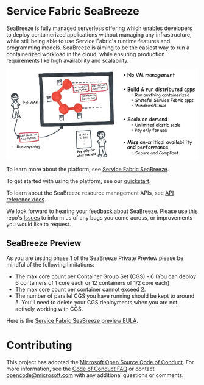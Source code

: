 # Service Fabric SeaBreeze

SeaBreeze is fully managed serverless offering which enables developers to deploy containerized applications without managing any infrastructure, while still being able to use Service Fabric's runtime features and programming models. SeaBreeze is aiming to be the easiest way to run a containerized workload in the cloud, while ensuring production requirements like high availability and scalability. 

![Seabreeze-01][Seabreeze-01]

To learn more about the platform, see [Service Fabric SeaBreeze](./docs/conceptual-docs/seabreeze-overview.md). 

To get started with using the platform, see our [quickstart](./docs/conceptual-docs/application-deployment-quickstart.md).

To learn about the SeaBreeze resource management APIs, see [API reference docs](https://github.com/Azure/seabreeze-preview-pr/blob/master/docs/reference-docs).

We look forward to hearing your feedback about SeaBreeze. Please use this repo's [Issues](https://github.com/Azure/seabreeze-preview-pr/issues) to inform us of any bugs you come across, or improvements you would like to request. 

## SeaBreeze Preview

As you are testing phase 1 of the SeaBreeze Private Preview please be mindful of the following limitations:

* The max core count per Container Group Set (CGS) - 6 (You can deploy 6 containers of 1 core each or 12 containers of 1/2 core each)
* The max core count per container cannot exceed 2. 
* The number of parallel CGS you have running should be kept to around 5. You'll need to delete your CGS deployments when you are not actively working with CGS.

Here is the [Service Fabric SeaBreeze preview EULA](http://aka.ms/seabreezeprevieweula).

# Contributing

This project has adopted the
[Microsoft Open Source Code of Conduct](https://opensource.microsoft.com/codeofconduct/).
For more information, see the
[Code of Conduct FAQ](https://opensource.microsoft.com/codeofconduct/faq/) or
contact [opencode@microsoft.com](mailto:opencode@microsoft.com) with any
additional questions or comments.

<!-- Images -->

[Seabreeze-01]: ./docs/conceptual-docs/media/overview/SeaBreeze.PNG

[Milestones]: ./media/overview/Milestones.PNG

